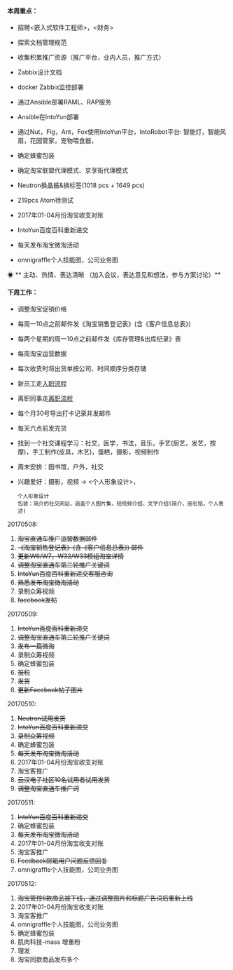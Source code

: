 #### **本周重点：**

* 招聘&lt;嵌入式软件工程师&gt;，&lt;财务&gt;

* 探索文档管理规范

* 收集积累推广资源（推广平台，业内人员，推广方式）

* Zabbix设计文档

* docker Zabbix监控部署

* 通过Ansible部署RAML、RAP服务

* Ansible在IntoYun部署

* 通过Nut，Fig，Ant，Fox使用IntoYun平台，IntoRobot平台: 智能灯，智能风扇，花园管家，宠物喂食器，

* 确定蜂蜜包装

* 确定淘宝联盟代理模式、京享街代理模式

* Neutron换晶振&换标签\(1018 pcs + 1649 pcs\)

* 219pcs Atom待测试

* 2017年01-04月份淘宝收支对账

* IntoYun百度百科重新递交

* 每天发布淘宝微淘活动

* omnigraffle个人技能图，公司业务图

◉ ** 主动、热情、表达清晰 （加入会议，表达意见和想法，参与方案讨论）**

#### **下周工作：**

* 调整淘宝促销价格

* 每周一10点之前邮件发《淘宝销售登记表》\(含《客户信息总表》\)

* 每两个星期的周一10点之前邮件发《库存管理&出库纪录》表

* 每周淘宝运营数据

* 每次收货时将出货单按公司、时间顺序分类存储

* 新员工走[入职流程](/第5章：企业相关/摩仑/新员工入职.md)

* 离职同事走[离职流程](/第5章：企业相关/摩仑/员工离职流程.md)

* 每个月30号导出打卡记录并发邮件

* 每天六点前发完货

* 找到一个社交课程学习：社交，医学，书法，音乐，手艺\(厨艺，发艺，按摩\)，手工制作\(皮具，木艺\)，蛋糕，摄影，视频制作

* 周末安排：图书馆，户外，社交

* 兴趣爱好：摄影，视频 -&gt; &lt;个人形象设计&gt;，

  ```
  个人形象设计
  包装：简介的社交网站，涵盖个人图片集，短视频介绍，文字介绍(简介，座右铭，个人表述)
  ```

20170508:

1. ~~淘宝直通车推广运营数据邮件~~
2. ~~《淘宝销售登记表》\(含《客户信息总表》\) 邮件~~
3. ~~更新W6/W7，W32/W33模组淘宝详情~~
4. ~~调整淘宝直通车第二轮推广关键词~~
5. ~~IntoYun百度百科重新递交客服咨询~~
6. ~~熟悉发布淘宝微淘活动~~
7. 录制众筹视频
8. ~~facebook发帖~~

20170509:

1. ~~IntoYun百度百科重新递交~~
2. ~~调整淘宝直通车第二轮推广关键词~~
3. ~~发布一篇微淘~~
4. 录制众筹视频
5. 确定蜂蜜包装
6. ~~报税~~
7. ~~发货~~
8. ~~更新Facebook帖子图片~~

20170510:

1. ~~Neutron试用发货~~
2. ~~IntoYun百度百科重新递交~~
3. ~~录制众筹视频~~
4. 确定蜂蜜包装
5. ~~每天发布淘宝微淘活动~~
6. 2017年01-04月份淘宝收支对账
7. 淘宝客推广
8. ~~云汉电子社区10名试用者试用发货~~
9. ~~调整淘宝直通车推广词~~

20170511:

1. ~~IntoYun百度百科重新递交~~
2. 确定蜂蜜包装
3. ~~每天发布淘宝微淘活动~~
4. 2017年01-04月份淘宝收支对账
5. 淘宝客推广
6. ~~Feedback邮箱用户问题反馈回复~~
7. omnigraffle个人技能图，公司业务图

20170512:

1. ~~淘宝管控6款商品被下线，通过调整图片和标题广告词后重新上线~~
2. 2017年01-04月份淘宝收支对账
3. 淘宝客推广
4. omnigraffle个人技能图，公司业务图
5. 确定蜂蜜包装
6. 肌肉科技-mass 增重粉
7. 理发
8. 淘宝同款商品发布多个



